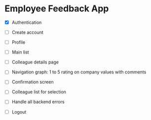  # Employee Feedback App

- [X] Authentication
- [ ] Create account
- [ ] Profile
- [ ] Main list
- [ ] Colleague details page
- [ ] Navigation graph: 1 to 5 rating on company values with comments
- [ ] Confirmation screen
- [ ] Colleague list for selection
- [ ] Handle all backend errors
- [ ] Logout

